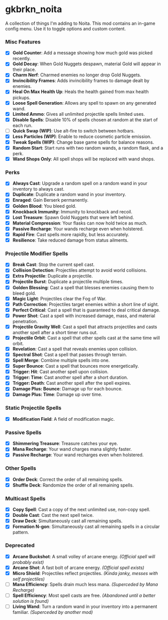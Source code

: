 # gkbrkn_noita
A collection of things I'm adding to Noita. This mod contains an in-game config menu. Use it to toggle options and custom content.

### Misc Features
- [x] **Gold Counter**: Add a message showing how much gold was picked recently.
- [x] **Gold Decay**: When Gold Nuggets despawn, material Gold will appear in their place.
- [x] **Charm Nerf**: Charmed enemies no longer drop Gold Nuggets.
- [x] **Invincibility Frames**: Adds invincibility frames to damage dealt by enemies.
- [x] **Heal On Max Health Up**: Heals the health gained from max health pickups.
- [x] **Loose Spell Generation**: Allows any spell to spawn on any generated wand.
- [x] **Limited Ammo**: Gives all unlimited projectile spells limited uses.
- [x] **Disable Spells**: Disable 10% of spells chosen at random at the start of each run.
- [ ] **Quick Swap (WIP)**: Use alt-fire to switch between hotbars.
- [x] **Less Particles (WIP)**: Enable to reduce cosmetic particle emission.
- [x] **Tweak Spells (WIP)**: Change base game spells for balance reasons.
- [x] **Random Start**: Start runs with two random wands, a random flask, and a perk.
- [x] **Wand Shops Only**: All spell shops will be replaced with wand shops.

### Perks
- [x] **Always Cast**: Upgrade a random spell on a random wand in your inventory to always cast.
- [x] **Duplicate**: Duplicate a random wand in your inventory.
- [x] **Enraged**: Gain Berserk permanently.
- [x] **Golden Blood**: You bleed gold.
- [x] **Knockback Immunity**: Immunity to knockback and recoil.
- [x] **Lost Treasure**: Spawn Gold Nuggets that were left behind.
- [x] **Material Compression**: Your flasks can now hold twice as much.
- [x] **Passive Recharge**: Your wands recharge even when holstered.
- [x] **Rapid Fire**: Cast spells more rapidly, but less accurately.
- [x] **Resilience**: Take reduced damage from status ailments.

### Projectile Modifier Spells
- [x] **Break Cast**: Stop the current spell cast.
- [x] **Collision Detection**: Projectiles attempt to avoid world collisions.
- [x] **Extra Projectile**: Duplicate a projectile.
- [x] **Projectile Burst**: Duplicate a projectile multiple times.
- [x] **Golden Blessing**: Cast a spell that blesses enemies causing them to bleed gold.
- [x] **Magic Light**: Projectiles clear the Fog of War.
- [x] **Path Correction**: Projectiles target enemies within a short line of sight.
- [x] **Perfect Critical**: Cast a spell that is guaranteed to deal critical damage.
- [x] **Power Shot**: Cast a spell with increased damage, mass, and material penetration.
- [x] **Projectile Gravity Well**: Cast a spell that attracts projectiles and casts another spell after a short timer runs out.
- [x] **Projectile Orbit**: Cast a spell that other spells cast at the same time will orbit.
- [x] **Revelation**: Cast a spell that reveals enemies upon collision.
- [x] **Spectral Shot**: Cast a spell that passes through terrain.
- [x] **Spell Merge**: Combine multiple spells into one.
- [x] **Super Bounce**: Cast a spell that bounces more energetically.
- [x] **Trigger: Hit**: Cast another spell upon collision.
- [x] **Trigger: Time**: Cast another spell after a short duration.
- [x] **Trigger: Death**: Cast another spell after the spell expires.
- [x] **Damage Plus: Bounce**: Damage up for each bounce.
- [x] **Damage Plus: Time**: Damage up over time.

### Static Projectile Spells
- [x] **Modification Field**: A field of modification magic.

### Passive Spells
- [x] **Shimmering Treasure**: Treasure catches your eye.
- [x] **Mana Recharge**: Your wand charges mana slightly faster.
- [x] **Passive Recharge**: Your wand recharges even when holstered.

### Other Spells
- [x] **Order Deck**: Correct the order of all remaining spells.
- [x] **Shuffle Deck**: Randomize the order of all remaining spells.

### Multicast Spells
- [x] **Copy Spell**: Cast a copy of the next unlimited use, non-copy spell.
- [x] **Double Cast**: Cast the next spell twice.
- [x] **Draw Deck**: Simultaneously cast all remaining spells.
- [x] **Formation N-gon**: Simultaneously cast all remaining spells in a circular pattern.

### Deprecated
- [x] **Arcane Buckshot**: A small volley of arcane energy. *(Official spell will probably exist)*
- [x] **Arcane Shot**: A fast bolt of arcane energy. *(Official spell exists)*
- [x] **Micro Shield**: Projectiles reflect projectiles. *(Kinda janky, messes with self projectiles)*
- [ ] **Mana Efficiency**: Spells drain much less mana. *(Superceded by Mana Recharge)*
- [ ] **Spell Efficiency**: Most spell casts are free. *(Abandoned until a better solution is found)*
- [ ] **Living Wand**: Turn a random wand in your inventory into a permanent familiar. *(Superceded by another mod)*
